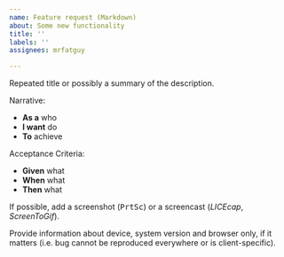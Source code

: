 ```yaml
---
name: Feature request (Markdown)
about: Some new functionality
title: ''
labels: ''
assignees: mrfatguy

---
```


Repeated title or possibly a summary of the description.

Narrative:

- **As a** who
- **I want** do
- **To** achieve

Acceptance Criteria:

- **Given** what
- **When** what
- **Then** what

If possible, add a screenshot (<kbd>PrtSc</kbd>) or a screencast (_LICEcap_, _ScreenToGif_).

Provide information about device, system version and browser only, if it matters (i.e. bug cannot be reproduced everywhere or is client-specific).